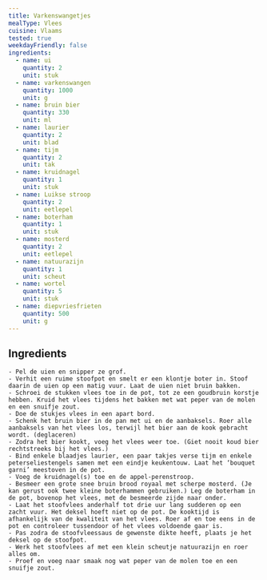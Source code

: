 ```yaml
---
title: Varkenswangetjes
mealType: Vlees
cuisine: Vlaams
tested: true
weekdayFriendly: false
ingredients:
  - name: ui
    quantity: 2
    unit: stuk
  - name: varkenswangen
    quantity: 1000
    unit: g
  - name: bruin bier
    quantity: 330
    unit: ml
  - name: laurier
    quantity: 2
    unit: blad
  - name: tijm
    quantity: 2
    unit: tak
  - name: kruidnagel
    quantity: 1
    unit: stuk
  - name: Luikse stroop
    quantity: 2
    unit: eetlepel
  - name: boterham
    quantity: 1
    unit: stuk
  - name: mosterd
    quantity: 2
    unit: eetlepel
  - name: natuurazijn
    quantity: 1
    unit: scheut
  - name: wortel
    quantity: 5
    unit: stuk
  - name: diepvriesfrieten
    quantity: 500
    unit: g
---
```


<Recipe />

## Ingredients
    - Pel de uien en snipper ze grof.
    - Verhit een ruime stoofpot en smelt er een klontje boter in. Stoof daarin de uien op een matig vuur. Laat de uien niet bruin bakken.
    - Schroei de stukken vlees toe in de pot, tot ze een goudbruin korstje hebben. Kruid het vlees tijdens het bakken met wat peper van de molen en een snuifje zout. 
    - Doe de stukjes vlees in een apart bord. 
    - Schenk het bruin bier in de pan met ui en de aanbaksels. Roer alle aanbaksels van het vlees los, terwijl het bier aan de kook gebracht wordt. (deglaceren)
    - Zodra het bier kookt, voeg het vlees weer toe. (Giet nooit koud bier rechtstreeks bij het vlees.) 
    - Bind enkele blaadjes laurier, een paar takjes verse tijm en enkele peterseliestengels samen met een eindje keukentouw. Laat het ‘bouquet garni’ meestoven in de pot.
    - Voeg de kruidnagel(s) toe en de appel-perenstroop.
    - Besmeer een grote snee bruin brood royaal met scherpe mosterd. (Je kan gerust ook twee kleine boterhammen gebruiken.) Leg de boterham in de pot, bovenop het vlees, met de besmeerde zijde naar onder.
    - Laat het stoofvlees anderhalf tot drie uur lang sudderen op een zacht vuur. Het deksel hoeft niet op de pot. De kooktijd is afhankelijk van de kwaliteit van het vlees. Roer af en toe eens in de pot en controleer tussendoor of het vlees voldoende gaar is.
    - Pas zodra de stoofvleessaus de gewenste dikte heeft, plaats je het deksel op de stoofpot.
    - Werk het stoofvlees af met een klein scheutje natuurazijn en roer alles om.
    - Proef en voeg naar smaak nog wat peper van de molen toe en een snuifje zout.